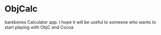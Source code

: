 # ObjCalc

barebones Calculator app. I hope it will be useful to someone who wants to start playing with ObjC and Cocoa
